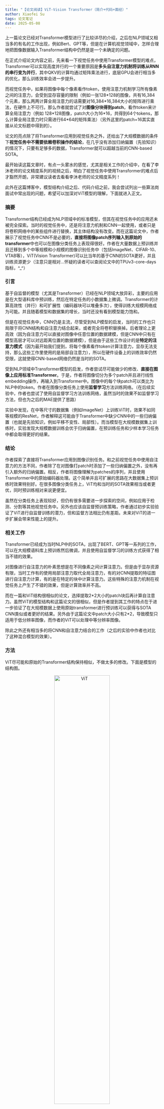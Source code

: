 ```yaml
---
title: "【论文阅读】ViT-Vision Transformer（简介+代码+面经）"
author: Xiaofei Su
tags: 论文笔记
date: 2025-05-08
---
```

上一篇论文已经对Transformer模型进行了比较详尽的介绍，之后在NLP领域又相当多的有名的工作出现，例如Bert、GPT等，但是在计算机视觉领域中，怎样合理地把图像数据输入Transformer结构中仍然是是一个未确定的问题。

在正式介绍论文内容之前，先来看一下视觉任务中使用Transformer模型的难点，Transformer可以实现高度并行的一个重要原因是**多头自注意力机制将训练从RNN的串行变为并行**，其中QKV的计算均通过矩阵乘法进行，底层GPU会进行相当多的优化，那么训练效率会进一步提升。

而视觉任务中，如果将图像中每个像素看作token，使用注意力机制学习所有像素之间的注意力，会受到显存容量的限制（例如一张128*128的图像，共有16,384个元素，那么两两计算全局注意力的话需要对16,384\*16,384大小的矩阵进行乘法，在硬件上不可行。那么作者就尝试了对**图像分块得到patch**，看作token来计算全局注意力（例如 128\*128图像，patch大小为16\*16，共得到64个tokens，那么计算全局注意力时只需进行64\*64的矩阵乘法）（另外这里的patch=16其实直接从论文标题中得到的）。

论文的亮点除了将Transformer应用到视觉任务之外，还给出了大规模数据的条件下**视觉任务中不需要依赖卷积操作的结论**，在几乎没有添加归纳偏置（先验知识）的情况下，只要有足够多的数据，Transformer就可以超越当前的CNN-based SOTA。

最开始读这篇文章时，有点一头雾水的感觉，尤其是相关工作的介绍中，在看了李沐老师的论文精度系列的视频之后，明白了视觉任务中使用Transformer的难点后才豁然开朗，非常建议读者去看看李沐老师的论文精度系列！

此外在这篇博客中，模型结构介绍之后、代码介绍之前，我会尝试列出一些算法岗面试中常出现的问题，希望可以加深对ViT模型的理解，下面就进入正文。

### 摘要

Transformer结构已经成为NLP领域中的标准模型，但其在视觉任务中的应用还未被完全探索。当时的视觉任务中，还是将注意力机制和CNN一起使用，或者只是将卷积网络中的某些组件进行替换，其主体结构没有改变。而在这篇论文中，作者展示了视觉任务中CNN不是必要的，**直接将图像patch序列输入到原始的transformer**中也可以在图像分类任务上表现得很好。作者在大量数据上预训练并且迁移到多个中等规模和小规模的图像识别任务中（包括ImageNet、CIFAR-10、VTAB等），ViT(Vision Transformer)可以比当年的基于CNN的SOTA更好，并且训练资源更少（注意只是相对...怀疑的读者可以查阅论文中的TPUv3-core-days指标，\^_\^）

### 引言

基于自监督的模型（尤其是Transformer）已经在NLP领域大放异彩，主要的应用是在大型语料库中预训练，然后在特定任务的小数据集上微调。Transformer的计算高效性（并行）和可扩展性（编码器块可以堆叠多次），使得训练大规模网络成为可能。并且随着模型和数据集的增长，当时还没有看到模型能力饱和。

但是在视觉任务中，CNN仍是主流，尽管受到NLP模型的启发，当时的工作也只局限于将CNN结构和自注意力结合起来，或者完全将卷积替换掉。后者理论上更高效（因为自注意力可以直接对图像中任意位置的数据建模，但是CNN中只有在模型高层才可以对远距离位置的数据建模），但是由于这些工作设计的是**特定的注意力模式**（因为最开始我们提到，将每个像素看作token计算注意力，显存无法支持，那么这些工作里使用的是局部自注意力），所以在硬件设备上的训练效率仍然受限，这就使得CNN-based网络仍然是当时的SOTA。

受到NLP领域中Transformer模型的启发，作者尝试尽可能做少的修改、**直接在图像上应用标准Transformer**。于是，作者将图像切分为多个patch并且进行线性embedding操作，再输入到Transformer中。图像中的每个块patch可以类比为NLP中的token。作者在图像分类任务上使用**监督学习**方法训练网络。（在后续实验中，作者也尝试了使用自监督学习方法训练网络，虽然当时的效果不如监督学习方法，但也为之后的MAE提供了思路）

实验中发现，在中等尺寸的数据集（例如ImageNet）上训练ViT时，效果不如同等规模的ResNet，作者解释这可能由于Transformer中缺少CNN中的一些归纳偏置（也就是先验知识，例如平移不变性、局部性）。而当模型在大规模数据集上训练时，实验发现大规模数据训练会优于归纳偏置，在预训练任务和少样本学习任务中都会取得更好的结果。

### 结论

作者探索了直接将Transformer应用到图像识别任务。和之前视觉任务中使用自注意力的方法不同，作者除了在对图像打patch时添加了一些归纳偏置之外，没有再引入额外的归纳偏置。相反，作者将图像理解为patches的序列，并且使用Transformer中的原始编码器处理。这个简单并且可扩展的思路在大数据集上预训练时效果特别好。在很多图像分类任务上，ViT均和当时的SOTA效果相当或者更优，同时预训练相对来说更便宜。

虽然在分类任务上表现较好，但仍有很多需要进一步探索的空间，例如应用于检测、分割等其他视觉任务中。另外也应该自监督预训练策略，作者通过初步实验验证了ViT进行自监督训练的潜力，但和监督方法相比仍有差距。未来对ViT的进一步扩展会带来性能上的提升。

### 相关工作

Transformer已经成为当时NLP中的SOTA，出现了BERT、GPT等一系列的工作，可以在大规模语料库上预训练然后微调，并且使用自监督学习的训练方式获得了相当不错的效果。

对图像进行自注意力的朴素思想是在不同像素之间计算注意力。但是由于显存资源有限，当时工作有的使用局部注意力取代全局注意力，有的对CNN提取的特征图进行自注意力计算，有的是在特定的块中计算注意力。这些特殊的注意力机制在视觉任务上产生了不错的效果，但是计算效率并不高。

而在一篇和ViT结构很相似的论文，选择提取2\*2大小的patch块后再计算自注意力。虽然ViT的模型结构和这篇论文的很相似，但是作者提到其工作的特点在于进一步验证了在大规模数据上使用原始transformer进行预训练可以获得与SOTA CNN类似或者更好的结果。另外由于这篇论文中patch大小只有2\*2，导致模型只适用于低分辨率图像，而作者的ViT可以处理中等分辨率图像。

除此之外还有相当多的将CNN和自注意力结合的工作（之后的实验中作者也对比了这种混合模型的效果）。

### 方法

ViT尽可能和原始的Transformer结构保持相似，不做太多的修改。下面是模型的结构图。

<div align="center">
  <img src="/assets/images/vit/vit.jpg" alt="ViT" width="60%">
</div>

标准Transformer接收1D的token序列作为输入，为了处理2D图像，将图像切分为不同的小patch并展平(P为patch的尺寸)，那么其尺寸变化可见下，

$$
\begin{equation}
x\in R^{H*W*C}   ->  x\in R^{N*(P^2*C)} 
\end{equation}
$$

由于模型中的潜向量尺寸为D，因此将patch展平并输入到线性投影层来映射到D维，得到的结果记作 ``patch embeddings``。

ViT面向的是图像分类任务，那么自然想到在编码器之后添加一个分类头，分类头的输入可以是编码器的全部输出。但是为了和Bert中的处理比较相似，额外添加了一个可学习的 ``class token``，与图像patch共同输入到编码器中，在前向计算的过程中 ``class token``会融合所有patch的信息，代表从图像中提取的所有特征，然后作为分类头的输入。分类头在预训练时是单隐藏层的MLP，在微调阶段是单线性层。

接下来是位置编码，论文中使用标准的1D可学习位置编码（后续实验发现2D可学习的位置编码不会带来明显的效果提升），和原始的 ``patch embedding``求和之后输入到编码器。

编码器完全遵循Transformer的设计，包括多头自注意力(Multiheaded self-attention, MSA)、MLP模块、层归一化、残差连接。MLP中使用GELU激活函数引入非线性计算。前向计算过程的第一步为每个图像patch经过线性映射层，与 ``class token``拼接，再和位置编码进行element-wise加法。

$$
\begin{equation}
z_0=[x_{class};x_p^1E;x_p^2E;····;x_p^NE]+E_{pos},\qquad E\in R^{(P^2*C)*D},E_{pos} \in R^{(N+1)*D}
\end{equation}
$$

接着数据经过多个多头自注意力和残差连接。

$$
\begin{equation}
z'_l=Multihead\;SelfAttention(LN(z_{l-1}))+z_{l-1},\qquad l=1..L
\end{equation}
$$

然后经过带有残差连接的线性层。

$$
\begin{equation}
z_l=MLP(LN(z'_{l}))+z'_{l-1},\qquad l=1..L
\end{equation}
$$

最终经过多个编码层处理后，``class token``经过层归一化得到全局特征 ``y``，作为分类头的输入。

$$
y=LN(z_L^0)
$$

和CNN相比，ViT中的归纳偏置（先验知识）更少。CNN中的卷积操作隐含了局部性、平移不变性等先验，而在ViT中只有对图像打patch和MLP中存在一些局部性和平移不变性，其余的关系（包括位置关系等）都需要模型从头学习。

另外作者提到了CNN和Transformer的一种混合结构模型——CNN提取的特征图展平，经过embedding和位置编码，输入到Transformer中。

作者的训练策略为：在大型数据集上预训练ViT，在下游任务上微调模型，微调时会删除预训练预测头，额外添加一个零初始化的前向层，得到下游任务类别的预测概率。有其他工作指出在微调阶段更适合使用高分辨率图像，如果这样做的话patch大小保持不变，那么就导致patch数量更多（序列长度更长）。Transformer的Encoder层输入输出尺寸保持一致，因此模型不必调整，但是预训练得到的位置编码不再适用。因此作者选择在预训练得到的位置编码中，根据其在原始图像中的位置进行**2D插值**（这种做法会向模型中添加一些先验知识）。

### 实验

作者通过丰富的实验验证了ViT在不同预训练数据规模、不同下游任务中的表现，并对比了CNN-based模型、混合模型的性能，最终的结论可以简述为以下几点：

- 使用中等规模数据预训练，ViT性能不如同等规模的CNN-based模型；
- 在大规模数据上进行预训练，在多个微调任务、少样本学习任务中，ViT可超越CNN-based模型，并且训练效率更高；
- 对ViT来说，除了编码层的堆叠数量之外，对图像设置的patch大小也会影响模型性能；
- 对模型中间得到的特征进行可视化发现，底层学习到的是一些纹理、边缘等低级特征；
- 对位置编码进行可视化发现，图像中相近patch、同行同列patch的注意力更高，这也和直觉一致；
- 对注意力距离（可理解为感受野）可视化发现，模型底层会同时关注到多种尺度的感受野（而CNN中只能学习到局部感受野的关系），而在模型高层主要是大的感受野，表明模型在学习全局注意力。

另外作者提到“**Transformer的成功不仅是由于模型结构，也是因为自监督预训练的策略**”，因此额外设计了一个自监督学习策略，参考NLP任务中的做法对图像中的部分patch进行mask掩码操作，通过图像重建来进行自监督学习预训练。实验表明和其他自监督学习方法相比，ViT效果更好，但是仍然不如监督学习预训练策略，未来仍值得关注和探索（MAE就做到了！！

以上就是ViT模型的设计思路，Transformer编码器完全延续了原始的设计，重点考虑了为图像打patch、为图像patch添加位置编码、添加 ``class token``、分类头设计的问题，并且通过大量充分的对比实验描述了ViT的性能（建议读者可以看看原论文正文和附录中的实验，真的很全面，不愧是google...），至此NLP任务和CV任务实现了“大一统”，都可以使用相同的模型结构解决问题，直接推动了多模态领域的研究。另外作者对Transformer模型的理解也很前瞻，指出其有效性的原因不仅是并行的模型结构，也和自监督预训练策略有很大的关系，并通过比较简单的自监督学习验证了ViT的潜力，鼓励了未来对视觉检测、分割任务的研究。

### 面试常见问题

ViT将图像分割为固定大小的patch后，如何将这些patch转换为适合Transformer处理的序列？能否详细描述预处理流程中的关键步骤？


<span style="color:gray;">对patch进行线性embedding，维度变成模型hidden dims，并且与1D可学习的位置编码直接相加（element-wise add）。</span>

<span style="color:gray;">预处理过程中要考虑恰当的patch大小，经过embedding之后，为了和NLP中的架构尽可能相似，会额外添加一个 ``class token``与 ``patch embeddings``进行拼接，最后和1D可学习的位置编码参数直接相加作为编码层的输入。</span>

ViT的位置编码与传统NLP中的位置编码有何不同？如果不使用位置编码，会对模型性能产生什么影响？

<span style="color:gray;">Transformer中使用的位置编码是根据位置信息计算正余弦值，而ViT中选择1D位置编码参数，是可学习的；论文中对不使用位置编码的情况进行了对比实验，会导致模型性能稍有下降（大约下降3个百分点）。</span>

ViT的"分类token"（class token）在模型中的作用是什么？为什么需要将它添加到patch序列中？

<span style="color:gray;">分类token在前向计算过程中会融合图像的全局信息，最终作为图像特征输入到分类头中，完成分类任务。</span>

<span style="color:gray;">原论文中提到为了和NLP（BERT模型）中的设置尽可能相似，将其与patches进行拼接，作为编码器的输入，不过实验证明，如果不使用 ``class tokrn``、而是为分类头输入编码器的输出，也可得到相近的性能。</span>

ViT与CNN的核心区别是什么？为什么ViT在大规模数据集上表现更好，但在小数据集上容易过拟合？

<span style="color:gray;">CNN中依赖卷积操作提取特征，其中有局部性、平移不变性等先验知识，而ViT中仅引入了非常少的图像先验知识，完全依靠模型学习图像patch之间的关系。</span>

自注意力机制在图像处理中可能面临哪些计算效率问题？ViT如何通过patch划分缓解这一问题？

<span style="color:gray;">如果将图像中的每个像素看作token输入到模型中，QKV的计算时会面临大矩阵乘法问题，导致计算效率降低，而ViT通过划分patch、将每个patch作为token，减少了token的序列长度，从而缓解了上面的大矩阵乘法问题。</span>

当输入图像分辨率与预训练模型不匹配时，ViT需要如何调整？试解释位置编码插值的实现逻辑

<span style="color:gray;">在原始的预训练得到的位置编码的基础上，根据图像位置的关系进行2D插值。</span>

从ViT的实验结果来看，为什么它在ImageNet-21k等大规模数据集上的表现优于CNN？这种优势是否能迁移到小规模数据集？

<span style="color:gray;">ViT通过全局自注意力机制，可以在不引入先验知识的情况下，学习到图像的通用特征，因此在大规模数据上性能优于CNN；同时如果使用少样本微调，ViT的性能也好过CNN。</span>

在工业场景（如医学影像分析或自动驾驶）中部署ViT时，可能面临哪些实际挑战？列举三种优化策略并说明原理

<span style="color:gray;">开放性问题，留给读者思考\^\_\^</span>

### 代码实现

这里我们自顶向下看一下模型的实现代码，我选择了一个[开源的pytorch实现](https://github.com/lucidrains/vit-pytorch)进行说明。

```python
class ViT(nn.Module):
    def __init__(self, *, image_size, patch_size, num_classes, dim, depth, heads, mlp_dim, pool = 'cls', channels = 3, dim_head = 64, dropout = 0., emb_dropout = 0.):
        super().__init__()
        image_height, image_width = pair(image_size)
        patch_height, patch_width = pair(patch_size)
	# 确保图像可以被正确划分为多个patch
        assert image_height % patch_height == 0 and image_width % patch_width == 0, 'Image dimensions must be divisible by the patch size.'
	# 计算patch的数量
        num_patches = (image_height // patch_height) * (image_width // patch_width)
	# 对patch进行展平后得到的数据维度（注意考虑了通道）
        patch_dim = channels * patch_height * patch_width
        assert pool in {'cls', 'mean'}, 'pool type must be either cls (cls token) or mean (mean pooling)'
	# 初始化patch embedding层，首先打patch，接着进行层归一化和线性层（处理为model hidden dims），再经过一个层归一化
        self.to_patch_embedding = nn.Sequential(
            Rearrange('b c (h p1) (w p2) -> b (h w) (p1 p2 c)', p1 = patch_height, p2 = patch_width),
            nn.LayerNorm(patch_dim),
            nn.Linear(patch_dim, dim),
            nn.LayerNorm(dim),
        )
	# 位置编码是可学习的参数，注意num_patches+1代表在patches中拼接了class token
        self.pos_embedding = nn.Parameter(torch.randn(1, num_patches + 1, dim))
	# class token，可学习参数，维度和model hidden dims相同
        self.cls_token = nn.Parameter(torch.randn(1, 1, dim))
        self.dropout = nn.Dropout(emb_dropout)
	# transformer中的编码器层
        self.transformer = Transformer(dim, depth, heads, dim_head, mlp_dim, dropout)

        self.pool = pool
        self.to_latent = nn.Identity()			# 残差层

        self.mlp_head = nn.Linear(dim, num_classes)	# 分类头

    def forward(self, img):
        x = self.to_patch_embedding(img)		# 首先对图像进行patch
        b, n, _ = x.shape				# 得到batch_size, nums_patches

        cls_tokens = repeat(self.cls_token, '1 1 d -> b 1 d', b = b)	# batch_size个位置编码
        x = torch.cat((cls_tokens, x), dim=1)				# class token和图像patch进行拼接
        x += self.pos_embedding[:, :(n + 1)]				# 与位置编码进行element-wise add
        x = self.dropout(x)

        x = self.transformer(x)						# 经过编码器层

        x = x.mean(dim = 1) if self.pool == 'mean' else x[:, 0]

        x = self.to_latent(x)
        return self.mlp_head(x)				# 得到最终的分类结果
```

接着来看一下这个实现版本中的tranfromer结构。

```python
class Transformer(nn.Module):
    def __init__(self, dim, depth, heads, dim_head, mlp_dim, dropout = 0.):
        super().__init__()
        self.norm = nn.LayerNorm(dim)
        self.layers = nn.ModuleList([])
        for _ in range(depth):
            self.layers.append(nn.ModuleList([
                Attention(dim, heads = heads, dim_head = dim_head, dropout = dropout),		# 多头自注意力
                FeedForward(dim, mlp_dim, dropout = dropout)					# 前向计算层
            ]))

    def forward(self, x):
        for attn, ff in self.layers:
            x = attn(x) + x	# 多头注意力+残差
            x = ff(x) + x	# 前向计算+残差

        return self.norm(x)	# 最后进行层归一化
```

其中的多头注意力见下：

```python
class Attention(nn.Module):
    def __init__(self, dim, heads = 8, dim_head = 64, dropout = 0.):
        super().__init__()
        inner_dim = dim_head *  heads
        project_out = not (heads == 1 and dim_head == dim)

        self.heads = heads
        self.scale = dim_head ** -0.5

        self.norm = nn.LayerNorm(dim)

        self.attend = nn.Softmax(dim = -1)
        self.dropout = nn.Dropout(dropout)

        self.to_qkv = nn.Linear(dim, inner_dim * 3, bias = False)

        self.to_out = nn.Sequential(
            nn.Linear(inner_dim, dim),
            nn.Dropout(dropout)
        ) if project_out else nn.Identity()

    def forward(self, x):
        x = self.norm(x)

        qkv = self.to_qkv(x).chunk(3, dim = -1)
        q, k, v = map(lambda t: rearrange(t, 'b n (h d) -> b h n d', h = self.heads), qkv)	# 将[batch_size, lens, (heads * dim/heads)] -> [batch_size, heads, lens, heads*dim]

        dots = torch.matmul(q, k.transpose(-1, -2)) * self.scale	# 计算注意力分数

        attn = self.attend(dots)
        attn = self.dropout(attn)

        out = torch.matmul(attn, v)					# 得到注意力的结果
        out = rearrange(out, 'b h n d -> b n (h d)')				# 恢复尺寸
        return self.to_out(out)
```

另外MLP层的实现比较简单，因此这里不再做赘述。
